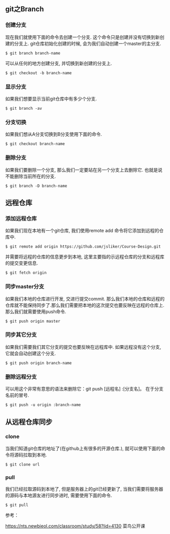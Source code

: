 ## git之Branch

### 创建分支

现在我们就使用下面的命令去创建一个分支. 这个命令只是创建并没有切换到新创建的分支上. git仓库初始化创建的时候, 会为我们自动创建一个master的主分支.

```
$ git branch branch-name
```

可以从任何的地方创建分支, 并切换到新创建的分支上.

```
$ git checkout -b branch-name
```

### 显示分支

如果我们想要显示当前git仓库中有多少个分支.

```
$ git branch -av
```

### 分支切换

如果我们想从A分支切换到B分支使用下面的命令.

```
$ git checkout branch-name
```

### 删除分支

如果我们要删除一个分支, 那么我们一定要站在另一个分支上去删除它. 也就是说不能删除当前所在的分支.

```
$ git branch -D branch-name
```

## 远程仓库

### 添加远程仓库

如果我们现在本地有一个git仓库, 我们使用remote add 命令将它添加到远程的仓库中.

```
$ git remote add origin https://github.com/jsliker/Course-Design.git
```

并需要将远程的仓库的信息更步到本地, 这里主要指的示远程仓库的分支和远程库的提交变更信息.

```
$ git fetch origin
```

### 同步master分支

如果我们本地的仓库进行开发, 交进行提交commit. 那么我们本地的仓库和远程的仓库就不能保持同步了.那么我们需要把本地的这次提交也要反映在远程的仓库上. 那么我们就需要使用push命令.

```
$ git push origin master
```

### 同步其它分支

如果我们需要我们其它分支的提交也要反映在远程库中. 如果远程没有这个分支, 它就会自动创建这个分支.

```
$ git push origin branch-name
```

### 删除远程分支

可以用这个非常有意思的语法来删除它：git push [远程名] :[分支名]。 在于分支名前的冒号.

```
$ git push -u origin :branch-name
```

## 从远程仓库同步

### clone

当我们知道git仓库的地址了(在github上有很多的开源仓库.), 就可以使用下面的命令将源码拉取到本地.

```
$ git clone url
```

### pull

我们已经拉取源码到本地了, 但是服务器上的git已经更新了, 当我们需要将服务器的源码与本地源友进行同步进时, 需要使用下面的命令.

```
$ git pull
```


参考：

https://nts.newbieol.com/classroom/study/58?lid=4130
菜鸟公开课

